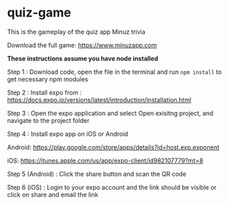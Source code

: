 # quiz-game
This is the gameplay of the quiz app Minuz trivia 

Download the full game: https://www.minuzapp.com

<b>These instructions assume you have node installed</b>

Step 1 : Download code, open the file in the terminal and run <code>npm install</code> to get necessary npm modules

Step 2 : Install expo from : https://docs.expo.io/versions/latest/introduction/installation.html

Step 3 : Open the expo application and select Open exisitng project, and navigate to the project folder

Step 4 : Install expo app on iOS or Android
        
   Android: https://play.google.com/store/apps/details?id=host.exp.exponent
        
   iOS: https://itunes.apple.com/us/app/expo-client/id982107779?mt=8
        
Step 5 (Android) : Click the share button and scan the QR code

Step 6 (iOS) : Login to your expo account and the link should be visible or click on share and email the link
        


